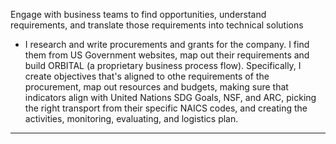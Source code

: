 Engage with business teams to find opportunities, understand requirements, and translate those requirements into technical solutions

* I research and write procurements and grants for the company. I find them from US Government websites, map out their requirements and build ORBITAL (a proprietary business process flow). Specifically, I create objectives that's aligned to othe requirements of the procurement, map out resources and budgets, making sure that indicators align with United Nations SDG Goals, NSF, and ARC, picking the right transport from their specific NAICS codes, and creating the activities, monitoring, evaluating, and logistics plan.

---
